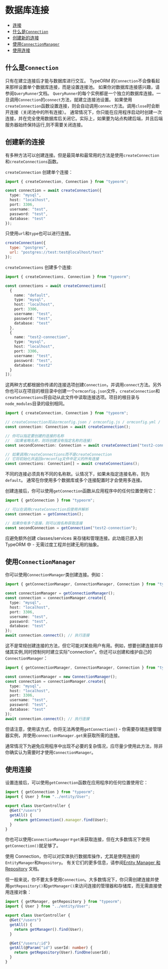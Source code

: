 # 数据库连接

  * [连接](#connection)
  * [什么是`Connection`](#什么是`Connection`)
  * [创建新的连接](#创建新的连接)
  * [使用`ConnectionManager`](#使用`ConnectionManager`)
  * [使用连接](#使用连接)

## 什么是`Connection`

只有在建立连接后才能与数据库进行交互。
TypeORM 的`Connection`不会像看起来那样设置单个数据库连接，而是设置连接池。
如果你对数据库连接感兴趣，请参阅`QueryRunner`文档。
`QueryRunner`的每个实例都是一个独立的数据库连接。一旦调用`Connection`的`connect`方法，就建立连接池设置。
如果使用`createConnection`函数设置连接，则会自动调用`connect`方法。调用`close`时会断开连接（关闭池中的所有连接）。
通常情况下，你只能在应用程序启动时创建一次连接，并在完全使用数据库后关闭它。实际上，如果要为站点构建后端，并且后端服务器始终保持运行,则不需要关闭连接。

## 创建新的连接

有多种方法可以创建连接。但是最简单和最常用的方法是使用`createConnection`和`createConnections`函数。

`createConnection` 创建单个连接：

```typescript
import { createConnection, Connection } from "typeorm";

const connection = await createConnection({
  type: "mysql",
  host: "localhost",
  port: 3306,
  username: "test",
  password: "test",
  database: "test"
});
```

只使用`url`和`type`也可以进行连接。

```js
createConnection({
  type: "postgres",
  url: "postgres://test:test@localhost/test"
});
```

`createConnections` 创建多个连接:

```typescript
import { createConnections, Connection } from "typeorm";

const connections = await createConnections([
  {
    name: "default",
    type: "mysql",
    host: "localhost",
    port: 3306,
    username: "test",
    password: "test",
    database: "test"
  },
  {
    name: "test2-connection",
    type: "mysql",
    host: "localhost",
    port: 3306,
    username: "test",
    password: "test",
    database: "test2"
  }
]);
```

这两种方式都根据你传递的连接选项创建`Connection`，并调用`connect`方法。另外你也可以在项目的根目录中创建一个`ormconfig.json`文件，`createConnection`和`createConnections`将自动从此文件中读取连接选项。项目的根目录与`node_modules`目录的级别相同。

```typescript
import { createConnection, Connection } from "typeorm";

// createConnection将从ormconfig.json / ormconfig.js / ormconfig.yml / ormconfig.env / ormconfig.xml 文件或特殊环境变量中加载连接选项
const connection: Connection = await createConnection();

// 你可以指定要创建的连接的名称
// （如果省略名称，则将创建没有指定名称的连接）
const secondConnection: Connection = await createConnection("test2-connection");

// 如果调用createConnections而不是createConnection
// 它将初始化并返回ormconfig文件中定义的所有连接
const connections: Connection[] = await createConnections();
```

不同的连接必须具有不同的名称默。认情况下，如果未指定连接名称，则为`default`。
通常在你使用多个数据库或多个连接配置时才会使用多连接。

创建连接后，你可以使用`getConnection`函数从应用程序中的任何位置使用它：

```typescript
import { getConnection } from "typeorm";

// 可以在调用createConnection后使用并解析
const connection = getConnection();

// 如果你有多个连接，则可以按名称获取连接
const secondConnection = getConnection("test2-connection");
```

应避免额外创建 classes/services 来存储和管理连接。此功能已嵌入到 TypeORM 中 - 无需过度工程并创建无用的抽象。

## 使用`ConnectionManager`

你可以使用`ConnectionManager`类创建连接。例如：

```typescript
import { getConnectionManager, ConnectionManager, Connection } from "typeorm";

const connectionManager = getConnectionManager();
const connection = connectionManager.create({
  type: "mysql",
  host: "localhost",
  port: 3306,
  username: "test",
  password: "test",
  database: "test"
});
await connection.connect(); // 执行连接
```

这不是常规创建连接的方法，但它可能对某些用户有用。例如，想要创建连接并存储其实例,同时控制何时建立实际"connection"。你还可以创建和维护自己的`ConnectionManager`：

```typescript
import { getConnectionManager, ConnectionManager, Connection } from "typeorm";

const connectionManager = new ConnectionManager();
const connection = connectionManager.create({
  type: "mysql",
  host: "localhost",
  port: 3306,
  username: "test",
  password: "test",
  database: "test"
});
await connection.connect(); // 执行连接
```

但请注意，使用该方式，你将无法再使用`getConnection()` - 你需要存储连接管理器实例，并使用`connectionManager.get`来获取所需的连接。

通常情况下为避免应用程序中出现不必要的复杂情况，应尽量少使用此方法，除非你确实认为需要时才使用`ConnectionManager`。

## 使用连接

设置连接后，可以使用`getConnection`函数在应用程序的任何位置使用它：

```typescript
import { getConnection } from "typeorm";
import { User } from "../entity/User";

export class UserController {
  @Get("/users")
  getAll() {
    return getConnection().manager.find(User);
  }
}
```

你也可以使用`ConnectionManager＃get`来获取连接，但在大多数情况下使用`getConnection()`就足够了。

使用 Connection，你可以对实体执行数据库操作，尤其是使用连接的`EntityManager`和`Repository`。
有关它们的更多信息，请参阅[Entity Manager 和 Repository](working-with-entity-manager.md) 文档。

但一般来说，你不要太多使用`Connection`。大多数情况下，你只需创建连接并使用`getRepository()`和`getManager()`来访问连接的管理器和存储库，而无需直接使用连接对象：

```typescript
import { getManager, getRepository } from "typeorm";
import { User } from "../entity/User";

export class UserController {
  @Get("/users")
  getAll() {
    return getManager().find(User);
  }

  @Get("/users/:id")
  getAll(@Param("id") userId: number) {
    return getRepository(User).findOne(userId);
  }
}
```
